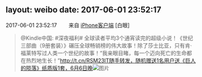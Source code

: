 layout: weibo
date: 2017-06-01 23:52:17
---
2017-06-01 23:52:17  &nbsp;&nbsp;&nbsp;&nbsp;&nbsp;&nbsp; 来自 <a href="http://app.weibo.com/t/feed/9ksdit" rel="nofollow">iPhone客户端</a>
[白眼]
>  @Kindle中国: #深夜福利# 全球读者平均3个通宵读完的超级小说！《世纪三部曲（9册套装）》碾压全球畅销榜的伟大故事！除了莎士比亚，只有肯·福莱特写过人类一个世纪的故事！“我亲眼目睹，每一个迈向死亡的生命都在热烈地生长！”http://t.cn/RSM23lT随手转发，随机赠送1名用户送《巨人的陨落》纸质版1套，6月6日晚 ​​​
>  ![图片](https://wx3.sinaimg.cn/large/c2719308ly1fg4jhci9zdj20af0dwdhg.jpg)
